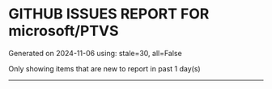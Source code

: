 
# GITHUB ISSUES REPORT FOR microsoft/PTVS


Generated on 2024-11-06 using: stale=30, all=False


Only showing items that are new to report in past 1 day(s)


---




















